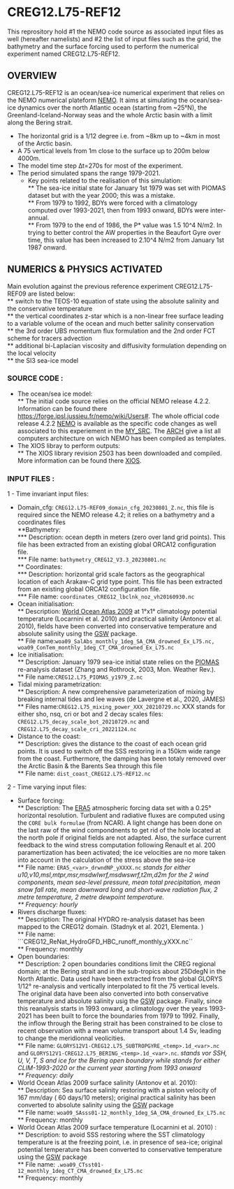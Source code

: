 # CREG12.L75-REF12 <br>
This reprository hold #1 the NEMO code source as associated input files as well (hereafter namelists) and #2 the list of input files such as the grid, the bathymetry and the surface forcing used to perform the numerical experiment named CREG12.L75-REF12.<br>

## OVERVIEW
CREG12.L75-REF12 is an ocean/sea-ice numerical experiment that relies on the NEMO numerical plateform [NEMO](https://www.nemo-ocean.eu). It aims at simulating the ocean/sea-ice dynamics over the north Atlantic ocean (starting from ~25°N), the Greenland-Iceland-Norway seas and the whole Arctic basin with a limit along the Bering strait.<br>
* The horizontal grid is a 1/12 degree i.e. from ~8km up to ~4km in most of the Arctic basin.
* A 75 vertical levels from 1m close to the surface up to 200m below 4000m.
* The model time step ∆t=270s for most of the experiment. 
* The period simulated spans the range 1979-2021.
  * Key points related to the realisation of this simulation:  <br>
  ** The sea-ice initial state for January 1st 1979 was set with PIOMAS dataset but with the year 2000; this was a mistake. <br>
  ** From 1979 to 1992, BDYs were forced with a climatology computed over 1993-2021, then from 1993 onward, BDYs were inter-annual. <br>
  ** From 1979 to the end of 1986, the P* value was 1.5 10^4 N/m2. In trying to better control the AW properties in the Beaufort Gyre over time, this value has been increased to 2.10^4 N/m2 from January 1st 1987 onward.  <br>

## NUMERICS & PHYSICS ACTIVATED
Main evolution against the previous reference experiment CREG12.L75-REF09 are listed below:<br>
** switch to the TEOS-10 equation of state using the absolute salinity and the conservative temperature <br>
** the vertical coordinates z-star which is a non-linear free surface leading to a variable volume of the ocean and much better salinity conservation <br>
** the 3rd order UBS momentum flux formulation and the 2nd order FCT scheme for tracers advection <br>
** additional bi-Laplacian viscosity and diffusivity formulation depending on the local velocity <br>
** the SI3 sea-ice model  <br>

### SOURCE CODE : 
   * The ocean/sea ice model: <br>
	** The initial code source relies on the official NEMO release 4.2.2. Information can be found there https://forge.ipsl.jussieu.fr/nemo/wiki/Users#. The whole official code release 4.2.2 [NEMO](./NEMOGCM/NEMO) is available as the specific code changes as well associated to this experiement in the [MY_SRC](./NEMOGCM/CONFIG/CREG12.L75-REF12/MY_SRC). The [ARCH](./NEMOGCM/ARCH) give a list all computers architecture on wich NEMO has been compiled as templates.
   * The XIOS libray to perform outputs:<br>
	** The XIOS library revision 2503 has been downloaded and compiled. More information can be found there [XIOS](https://forge.ipsl.jussieu.fr/nemo/chrome/site/doc/NEMO/guide/html/install.html#extract-and-install-xios).

### INPUT FILES :
1 - Time invariant input files:
   * Domain_cfg: ```CREG12.L75-REF09_domain_cfg_20230801_Z.nc```, this file is required since the NEMO release 4.2; it relies on a bathymetry and a coordinates files  <br>
        **Bathymetry: <br>
	*** Description: ocean depth in meters (zero over land grid points). This file has been extracted from an existing global ORCA12 configuration file.<br>
	*** File name: ```bathymetry_CREG12_V3.3_20230801.nc```<br>
        ** Coordinates: <br>
	*** Description: horizontal grid scale factors as the geographical location of each Arakaw-C grid type point. This file has been extracted from an existing global ORCA12 configuration file.  <br>
	*** File name: ```coordinates_CREG12_lbclnk_noz_vh20160930.nc```<br>
   * Ocean initialisation: <br>
	** Description: [World Ocean Atlas 2009](https://www.nodc.noaa.gov/OC5/WOA09/pubwoa09.html) at 1°x1° climatology potential temperature (Locarnini et al. 2010) and practical salinity (Antonov et al. 2010), fields have been converted into conservative temperature and absolute salinity using the [GSW](http://www.teos-10.org/pubs/gsw/html/gsw_contents.html) package.   <br>
	** File name:```woa09_SalAbs_monthly_1deg_SA_CMA_drowned_Ex_L75.nc, woa09_ConTem_monthly_1deg_CT_CMA_drowned_Ex_L75.nc``` <br>
   * Ice initialisation:<br>
	** Description: January 1979 sea-ice initial state relies on the [PIOMAS](http://psc.apl.uw.edu/research/projects/arctic-sea-ice-volume-anomaly/data/) re-analysis dataset (Zhang and Rothrock, 2003, Mon. Weather Rev.). <br>
	** File name:```CREG12.L75_PIOMAS_y1979_Z.nc```<br>
   * Tidal mixing parametrization: <br>
	** Description: A new comprehensive parameterization of mixing by breaking internal tides and lee waves (de Lavergne et al., 2020, JAMES) <br>
	** Files name:```CREG12.L75_mixing_power_XXX_20210729.nc``` XXX stands for either sho, nsq, cri or bot and 2 decay scales files: ```CREG12.L75_decay_scale_bot_20210729.nc``` and ```CREG12.L75_decay_scale_cri_20221124.nc```<br>
   * Distance to the coast:<br>
	** Description: gives the distance to the coast of each ocean grid points. It is used to switch off the SSS restoring in a 150km wide range from the coast. Furthermore, the damping has been totaly removed over the Arctic Basin & the Barents Sea through this file<br>
	** File name: ```dist_coast_CREG12.L75-REF12.nc```<br>

2 - Time varying input files:
   * Surface forcing:<br>
	** Description: The [ERA5](https://cds.climate.copernicus.eu) atmospheric forcing data set with a 0.25° horizontal resolution. Turbulent and radiative fluxes are computed using the ```CORE bulk formulae``` (from NCAR). A light change has been done on the last raw of the wind compondnents to get rid of the hole located at the north pole if original fields are not adapted. Also, the surface current feedback to the wind stress computation following Renault et al. 200 paramertization has been activated; the ice velocities are no more taken into account in the calculation of the stress above the sea-ice <br>
	** File name: ```ERA5_<var>_drwndNP_yXXXX.nc``` <var> stands for either u10,v10,msl,mtpr,msr,msdwlwrf,msdwswrf,t2m,d2m for the 2 wind components, mean sea-level pressure, mean total precipitation, mean snow fall rate, mean downward long and short-wave radiation flux, 2 metre temperature, 2 metre dewpoint temperature.  <br>
	** Frequency: hourly <br>
   * Rivers discharge fluxes:<br>
	** Description: The original HYDRO re-analysis dataset has been mapped to the CREG12 domain.  (Stadnyk et al. 2021, Elementa. ) <br>
	** File name: ```CREG12_ReNat_HydroGFD_HBC_runoff_monthly_yXXX.nc``<br>
	** Frequency: monthly<br>
   * Open boundaries:<br>
	** Description: 2 open boundaries conditions limit the CREG regional domain; at the Bering strait and in the sub-tropics about 25DdegN in the North Atlantic. Data used have been extracted from the global GLORYS 1/12° re-analysis and vertically interpolated to fit the 75 vertical levels. The original data have been also converted into both conservative temperature and absolute salinity usig the [GSW](http://www.teos-10.org/pubs/gsw/html/gsw_contents.html) package. Finally, since this reanalysis starts in 1993 onward, a climatology over the years 1993-2021 has been built to force the boundaries from 1979 to 1992. Finally, the inflow through the Bering strait has been constrained to be close to recent observation with a mean volume transport about 1.4 Sv, leading to change the meridionnal veolicities. <br>
	** File name: ```GLORYS12V1-CREG12.L75_SUBTROPGYRE_<temp>.1d_<var>.nc``` and ```GLORYS12V1-CREG12.L75_BERING_<temp>.1d_<var>.nc```. <var> stands vor SSH, U, V, T, S and ice for the Bering open boundary while <temp> stands for either CLIM-1993-2020 or the current year starting from 1993 onward<br>
	** Frequency: daily <br>
   * World Ocean Atlas 2009 surface salinity (Antonov et al. 2010):<br>
	** Description: Sea surface salinity restoring with a piston velocity of 167 mm/day ( 60 days/10 meters); original practical salinity has been converted to absolute salinity using the [GSW](http://www.teos-10.org/pubs/gsw/html/gsw_contents.html) package <br>
	** File name: ```woa09_SAsss01-12_monthly_1deg_SA_CMA_drowned_Ex_L75.nc```<br>
	** Frequency: monthly<br>
   * World Ocean Atlas 2009 surface temperature (Locarnini et al. 2010) :<br>
	** Description: to avoid SSS restoring where the SST climatology temperature is at the freezing point, i.e. in presence of sea-ice; original potential temperature has been converted to conservative temperature using the [GSW](http://www.teos-10.org/pubs/gsw/html/gsw_contents.html) package<br>
	** File name: ```.woa09_CTsst01-12_monthly_1deg_CT_CMA_drowned_Ex_L75.nc```<br>
	** Frequency: monthly<br>

